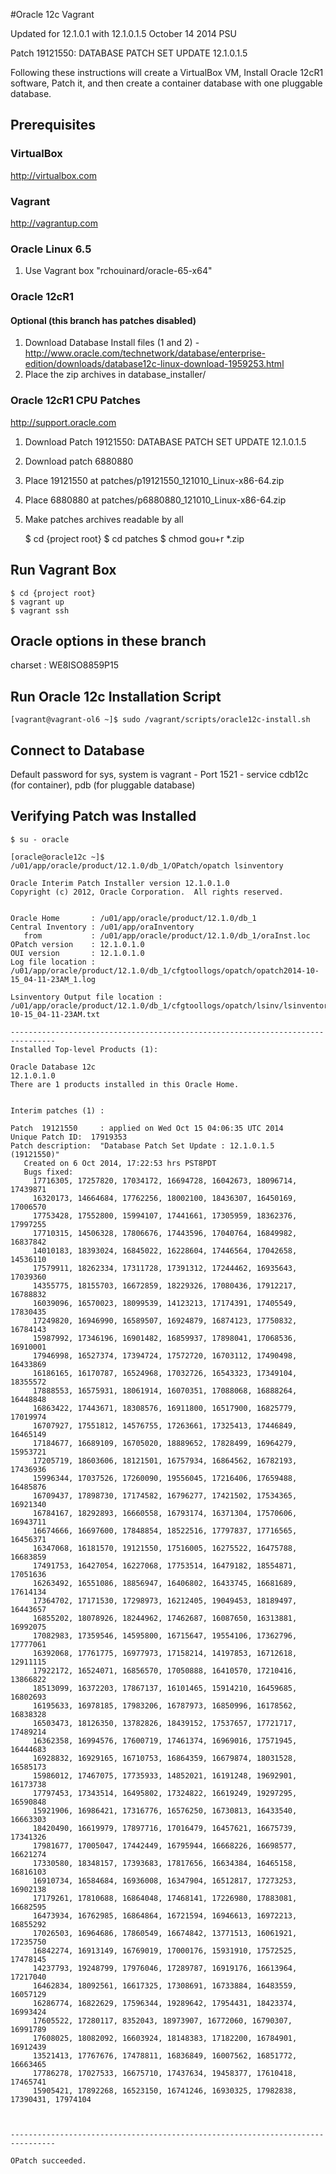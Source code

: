 #Oracle 12c Vagrant

Updated for 12.1.0.1 with 12.1.0.1.5 October 14 2014 PSU

Patch 19121550: DATABASE PATCH SET UPDATE 12.1.0.1.5

Following these instructions will create a VirtualBox VM, Install Oracle 12cR1 software, Patch it, and then create a container database with one pluggable database.

## Prerequisites

### VirtualBox

http://virtualbox.com

### Vagrant

http://vagrantup.com

### Oracle Linux 6.5

1. Use Vagrant box "rchouinard/oracle-65-x64"


### Oracle 12cR1
#### Optional (this branch has patches disabled)

1. Download Database Install files (1 and 2) - http://www.oracle.com/technetwork/database/enterprise-edition/downloads/database12c-linux-download-1959253.html
2. Place the zip archives in database_installer/

### Oracle 12cR1 CPU Patches

http://support.oracle.com

1. Download Patch 19121550: DATABASE PATCH SET UPDATE 12.1.0.1.5
2. Download patch 6880880
3. Place 19121550 at patches/p19121550_121010_Linux-x86-64.zip
4. Place 6880880 at patches/p6880880_121010_Linux-x86-64.zip
5. Make patches archives readable by all

    $ cd {project root}
    $ cd patches
    $ chmod gou+r *.zip


## Run Vagrant Box

    $ cd {project root}
    $ vagrant up
    $ vagrant ssh

## Oracle options in these branch

charset : WE8ISO8859P15

## Run Oracle 12c Installation Script

    [vagrant@vagrant-ol6 ~]$ sudo /vagrant/scripts/oracle12c-install.sh

## Connect to Database

  Default password for sys, system is vagrant - Port 1521 - service cdb12c (for container), pdb (for pluggable database)

## Verifying Patch was Installed

    $ su - oracle

    [oracle@oracle12c ~]$ /u01/app/oracle/product/12.1.0/db_1/OPatch/opatch lsinventory

    Oracle Interim Patch Installer version 12.1.0.1.0
    Copyright (c) 2012, Oracle Corporation.  All rights reserved.


    Oracle Home       : /u01/app/oracle/product/12.1.0/db_1
    Central Inventory : /u01/app/oraInventory
       from           : /u01/app/oracle/product/12.1.0/db_1/oraInst.loc
    OPatch version    : 12.1.0.1.0
    OUI version       : 12.1.0.1.0
    Log file location : /u01/app/oracle/product/12.1.0/db_1/cfgtoollogs/opatch/opatch2014-10-15_04-11-23AM_1.log

    Lsinventory Output file location : /u01/app/oracle/product/12.1.0/db_1/cfgtoollogs/opatch/lsinv/lsinventory2014-10-15_04-11-23AM.txt

    --------------------------------------------------------------------------------
    Installed Top-level Products (1):

    Oracle Database 12c                                                  12.1.0.1.0
    There are 1 products installed in this Oracle Home.


    Interim patches (1) :

    Patch  19121550     : applied on Wed Oct 15 04:06:35 UTC 2014
    Unique Patch ID:  17919353
    Patch description:  "Database Patch Set Update : 12.1.0.1.5 (19121550)"
       Created on 6 Oct 2014, 17:22:53 hrs PST8PDT
       Bugs fixed:
         17716305, 17257820, 17034172, 16694728, 16042673, 18096714, 17439871
         16320173, 14664684, 17762256, 18002100, 18436307, 16450169, 17006570
         17753428, 17552800, 15994107, 17441661, 17305959, 18362376, 17997255
         17710315, 14506328, 17806676, 17443596, 17040764, 16849982, 16837842
         14010183, 18393024, 16845022, 16228604, 17446564, 17042658, 14536110
         17579911, 18262334, 17311728, 17391312, 17244462, 16935643, 17039360
         14355775, 18155703, 16672859, 18229326, 17080436, 17912217, 16788832
         16039096, 16570023, 18099539, 14123213, 17174391, 17405549, 17830435
         17249820, 16946990, 16589507, 16924879, 16874123, 17750832, 16784143
         15987992, 17346196, 16901482, 16859937, 17898041, 17068536, 16910001
         17946998, 16527374, 17394724, 17572720, 16703112, 17490498, 16433869
         16186165, 16170787, 16524968, 17032726, 16543323, 17349104, 18355572
         17888553, 16575931, 18061914, 16070351, 17088068, 16888264, 16448848
         16863422, 17443671, 18308576, 16911800, 16517900, 16825779, 17019974
         16707927, 17551812, 14576755, 17263661, 17325413, 17446849, 16465149
         17184677, 16689109, 16705020, 18889652, 17828499, 16964279, 15953721
         17205719, 18603606, 18121501, 16757934, 16864562, 16782193, 17436936
         15996344, 17037526, 17260090, 19556045, 17216406, 17659488, 16485876
         16709437, 17898730, 17174582, 16796277, 17421502, 17534365, 16921340
         16784167, 18292893, 16660558, 16793174, 16371304, 17570606, 16943711
         16674666, 16697600, 17848854, 18522516, 17797837, 17716565, 16456371
         16347068, 16181570, 19121550, 17516005, 16275522, 16475788, 16683859
         17491753, 16427054, 16227068, 17753514, 16479182, 18554871, 17051636
         16263492, 16551086, 18856947, 16406802, 16433745, 16681689, 17614134
         17364702, 17171530, 17298973, 16212405, 19049453, 18189497, 16443657
         16855202, 18078926, 18244962, 17462687, 16087650, 16313881, 16992075
         17082983, 17359546, 14595800, 16715647, 19554106, 17362796, 17777061
         16392068, 17761775, 16977973, 17158214, 14197853, 16712618, 12911115
         17922172, 16524071, 16856570, 17050888, 16410570, 17210416, 13866822
         18513099, 16372203, 17867137, 16101465, 15914210, 16459685, 16802693
         16195633, 16978185, 17983206, 16787973, 16850996, 16178562, 16838328
         16503473, 18126350, 13782826, 18439152, 17537657, 17721717, 17489214
         16362358, 16994576, 17600719, 17461374, 16969016, 17571945, 16444683
         16928832, 16929165, 16710753, 16864359, 16679874, 18031528, 16585173
         15986012, 17467075, 17735933, 14852021, 16191248, 19692901, 16173738
         17797453, 17343514, 16495802, 17324822, 16619249, 19297295, 16590848
         15921906, 16986421, 17316776, 16576250, 16730813, 16433540, 16663303
         18420490, 16619979, 17897716, 17016479, 16457621, 16675739, 17341326
         17981677, 17005047, 17442449, 16795944, 16668226, 16698577, 16621274
         17330580, 18348157, 17393683, 17817656, 16634384, 16465158, 16816103
         16910734, 16584684, 16936008, 16347904, 16512817, 17273253, 16902138
         17179261, 17810688, 16864048, 17468141, 17226980, 17883081, 16682595
         16473934, 16762985, 16864864, 16721594, 16946613, 16972213, 16855292
         17026503, 16964686, 17860549, 16674842, 13771513, 16061921, 17235750
         16842274, 16913149, 16769019, 17000176, 15931910, 17572525, 17478145
         14237793, 19248799, 17976046, 17289787, 16919176, 16613964, 17217040
         16462834, 18092561, 16617325, 17308691, 16733884, 16483559, 16057129
         16286774, 16822629, 17596344, 19289642, 17954431, 18423374, 16993424
         17605522, 17280117, 8352043, 18973907, 16772060, 16790307, 16991789
         17608025, 18082092, 16603924, 18148383, 17182200, 16784901, 16912439
         13521413, 17767676, 17478811, 16836849, 16007562, 16851772, 16663465
         17786278, 17027533, 16675710, 17437634, 19458377, 17610418, 17465741
         15905421, 17892268, 16523150, 16741246, 16930325, 17982838, 17390431, 17974104



    --------------------------------------------------------------------------------

    OPatch succeeded.
